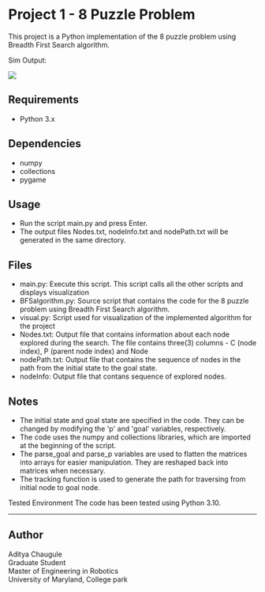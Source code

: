 Project 1 - 8 Puzzle Problem
============================

This project is a Python implementation of the 8 puzzle problem using Breadth First Search algorithm.

Sim Output:

![](https://github.com/Tys0nus/ENPM661-Project1-8_Puzzle_Problem/blob/main/sim/8%20Puzzzle%20Problem%20-%20sim%20output.gif)

Requirements
------------

-   Python 3.x

Dependencies
------------

-   numpy
-   collections
-   pygame

Usage
-----

-   Run the script main.py and press Enter.
-   The output files Nodes.txt, nodeInfo.txt and nodePath.txt will be generated in the same directory.

Files
-----

-   main.py: Execute this script. This script calls all the other scripts and displays visualization
-   BFSalgorithm.py: Source script that contains the code for the 8 puzzle problem using Breadth First Search algorithm.
-   visual.py: Script used for visualization of the implemented algorithm for the project
-   Nodes.txt: Output file that contains information about each node explored during the search. The file contains three(3) columns - C (node index), P (parent node index) and Node
-   nodePath.txt: Output file that contains the sequence of nodes in the path from the initial state to the goal state.
-   nodeInfo: Output file that contans sequence of explored nodes.

Notes
-----

-   The initial state and goal state are specified in the code. They can be changed by modifying the 'p' and 'goal' variables, respectively.
-   The code uses the numpy and collections libraries, which are imported at the beginning of the script.
-   The parse_goal and parse_p variables are used to flatten the matrices into arrays for easier manipulation. They are reshaped back into matrices when necessary.
-   The tracking function is used to generate the path for traversing from initial node to goal node.

Tested Environment
The code has been tested using Python 3.10.

------------------



Author
------

Aditya Chaugule\
Graduate Student\
Master of Engineering in Robotics\
University of Maryland, College park

